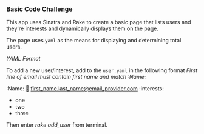 ### Basic Code Challenge
This app uses Sinatra and Rake to create a basic page that lists users and they're interests and dynamically displays them on the page.

The page uses `yaml` as the means for displaying and determining total users.

*YAML Format*

To add a new user/interest, add to the `user.yaml` in the following format
*First line of email must contain first name and match :Name:*

:Name:
  :email: first_name.last_name@email_provider.com
  :interests:
  - one
  - two
  - three

Then enter *rake add_user* from terminal.
